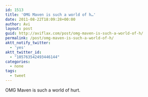 ```yaml
---
id: 1513
title: 'OMG Maven is such a world of h…'
date: 2011-08-22T18:09:28+00:00
author: Avi
layout: post
guid: http://aviflax.com/post/omg-maven-is-such-a-world-of-h/
permalink: /post/omg-maven-is-such-a-world-of-h/
aktt_notify_twitter:
  - 'yes'
aktt_twitter_id:
  - "105763542493446144"
categories:
  - none
tags:
  - tweet
---
```

OMG Maven is such a world of hurt.